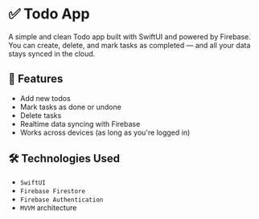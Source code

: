# ✅ Todo App

A simple and clean Todo app built with SwiftUI and powered by Firebase.  
You can create, delete, and mark tasks as completed — and all your data stays synced in the cloud.

## 🚀 Features

- Add new todos
- Mark tasks as done or undone
- Delete tasks
- Realtime data syncing with Firebase
- Works across devices (as long as you're logged in)

## 🛠 Technologies Used

- `SwiftUI`
- `Firebase Firestore`
- `Firebase Authentication`
- `MVVM` architecture
